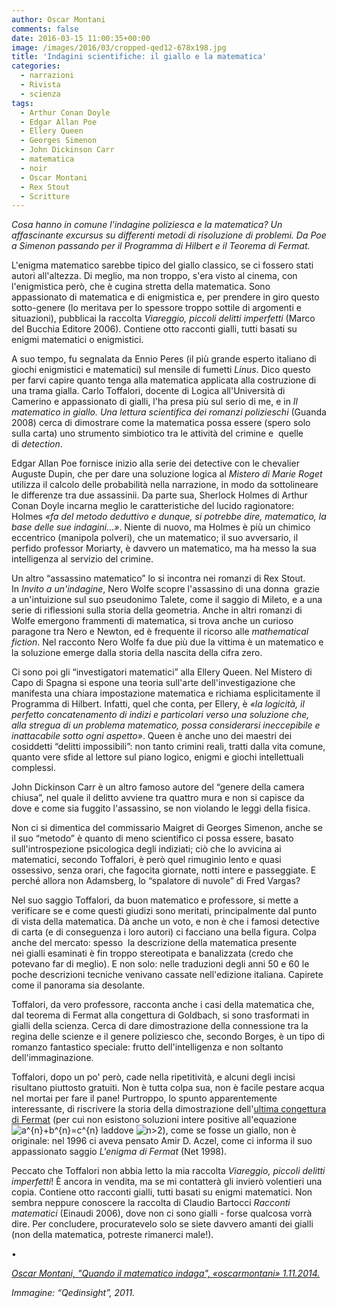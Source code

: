 ```yaml
---
author: Oscar Montani
comments: false
date: 2016-03-15 11:00:35+00:00
image: /images/2016/03/cropped-qed12-678x198.jpg
title: 'Indagini scientifiche: il giallo e la matematica'
categories:
  - narrazioni
  - Rivista
  - scienza
tags:
  - Arthur Conan Doyle
  - Edgar Allan Poe
  - Ellery Queen
  - Georges Simenon
  - John Dickinson Carr
  - matematica
  - noir
  - Oscar Montani
  - Rex Stout
  - Scritture
---
```


_Cosa hanno in comune l'indagine poliziesca e la matematica? Un affascinante excursus su differenti metodi di risoluzione di problemi. Da Poe a Simenon passando per il Programma di Hilbert e il Teorema di Fermat._

L'enigma matematico sarebbe tipico del giallo classico, se ci fossero stati autori all'altezza. Di meglio, ma non troppo, s'era visto al cinema, con l'enigmistica però, che è cugina stretta della matematica. Sono appassionato di matematica e di enigmistica e, per prendere in giro questo sotto-genere (lo meritava per lo spessore troppo sottile di argomenti e situazioni), pubblicai la raccolta *Viareggio, piccoli delitti imperfetti* (Marco del Bucchia Editore 2006). Contiene otto racconti gialli, tutti basati su enigmi matematici o enigmistici.

A suo tempo, fu segnalata da Ennio Peres (il più grande esperto italiano di giochi enigmistici e matematici) sul mensile di fumetti _Linus_. Dico questo per farvi capire quanto tenga alla matematica applicata alla costruzione di una trama gialla. Carlo Toffalori, docente di Logica all'Università di Camerino e appassionato di gialli, l'ha presa più sul serio di me, e in *Il matematico in giallo. Una lettura scientifica dei romanzi polizieschi* (Guanda 2008) cerca di dimostrare come la matematica possa essere (spero solo sulla carta) uno strumento simbiotico tra le attività del crimine e  quelle di *detection*.

Edgar Allan Poe fornisce inizio alla serie dei detective con le chevalier Auguste Dupin, che per dare una soluzione logica al _Mistero di Marie Roget_ utilizza il calcolo delle probabilità nella narrazione, in modo da sottolineare le differenze tra due assassinii. Da parte sua, Sherlock Holmes di Arthur Conan Doyle incarna meglio le caratteristiche del lucido ragionatore: Holmes *«fa del metodo deduttivo e dunque, si potrebbe dire, matematico, la base delle sue indagini…»*. Niente di nuovo, ma Holmes è più un chimico eccentrico (manipola polveri), che un matematico; il suo avversario, il perfido professor Moriarty, è davvero un matematico, ma ha messo la sua intelligenza al servizio del crimine.

Un altro “assassino matematico” lo si incontra nei romanzi di Rex Stout. In *Invito a un'indagine*, Nero Wolfe scopre l'assassino di una donna  grazie a un'intuizione sul suo pseudonimo Talete, come il saggio di Mileto, e a una serie di riflessioni sulla storia della geometria. Anche in altri romanzi di Wolfe emergono frammenti di matematica, si trova anche un curioso paragone tra Nero e Newton, ed è frequente il ricorso alle *mathematical fiction*. Nel racconto Nero Wolfe fa due più due la vittima è un matematico e la soluzione emerge dalla storia della nascita della cifra zero.

Ci sono poi gli “investigatori matematici” alla Ellery Queen. Nel Mistero di Capo di Spagna si espone una teoria sull'arte dell'investigazione che manifesta una chiara impostazione matematica e richiama esplicitamente il Programma di Hilbert. Infatti, quel che conta, per Ellery, è *«la logicità, il perfetto concatenamento di indizi e particolari verso una soluzione che, alla stregua di un problema matematico, possa considerarsi ineccepibile e inattacabile sotto ogni aspetto»*. Queen è anche uno dei maestri dei cosiddetti “delitti impossibili”: non tanto crimini reali, tratti dalla vita comune, quanto vere sfide al lettore sul piano logico, enigmi e giochi intellettuali complessi.

John Dickinson Carr è un altro famoso autore del “genere della camera chiusa”, nel quale il delitto avviene tra quattro mura e non si capisce da dove e come sia fuggito l'assassino, se non violando le leggi della fisica.

Non ci si dimentica del commissario Maigret di Georges Simenon, anche se il suo “metodo” è quanto di meno scientifico ci possa essere, basato sull'introspezione psicologica degli indiziati; ciò che lo avvicina ai matematici, secondo Toffalori, è però quel rimuginìo lento e quasi ossessivo, senza orari, che fagocita giornate, notti intere e passeggiate. E perché allora non Adamsberg, lo “spalatore di nuvole” di Fred Vargas?

Nel suo saggio Toffalori, da buon matematico e professore, si mette a verificare se e come questi giudizi sono meritati, principalmente dal punto di vista della matematica. Dà anche un voto, e non è che i famosi detective di carta (e di conseguenza i loro autori) ci facciano una bella figura. Colpa anche del mercato: spesso  la descrizione della matematica presente nei gialli esaminati è fin troppo stereotipata e banalizzata (credo che potevano far di meglio). E non solo: nelle traduzioni degli anni 50 e 60 le poche descrizioni tecniche venivano cassate nell'edizione italiana. Capirete come il panorama sia desolante.

Toffalori, da vero professore, racconta anche i casi della matematica che, dal teorema di Fermat alla congettura di Goldbach, si sono trasformati in gialli della scienza. Cerca di dare dimostrazione della connessione tra la regina delle scienze e il genere poliziesco che, secondo Borges, è un tipo di romanzo fantastico speciale: frutto dell'intelligenza e non soltanto dell'immaginazione.

Toffalori, dopo un po' però, cade nella ripetitività, e alcuni degli incisi risultano piuttosto gratuiti. Non è tutta colpa sua, non è facile pestare acqua nel mortai per fare il pane! Purtroppo, lo spunto apparentemente interessante, di riscrivere la storia della dimostrazione dell'[ultima congettura di Fermat](https://it.wikipedia.org/wiki/Ultimo_teorema_di_Fermat) (per cui non esistono soluzioni intere positive all'equazione ![a^{n}+b^{n}=c^{n}](https://wikimedia.org/api/rest_v1/media/math/render/svg/1a2e31ced64b8cef38ab186ec86755ecc47c861f) laddove ![n>2](https://wikimedia.org/api/rest_v1/media/math/render/svg/44e71ac55b9fbf1e9f341b946cda63d61d3ef2cd)), come se fosse un giallo, non è originale: nel 1996 ci aveva pensato Amir D. Aczel, come ci informa il suo appassionato saggio *L'enigma di Fermat* (Net 1998).

Peccato che Toffalori non abbia letto la mia raccolta *Viareggio, piccoli delitti imperfetti*! È ancora in vendita, ma se mi contatterà gli invierò volentieri una copia. Contiene otto racconti gialli, tutti basati su enigmi matematici. Non sembra neppure conoscere la raccolta di Claudio Bartocci *Racconti matematici* (Einaudi 2006), dove non ci sono gialli - forse qualcosa vorrà dire. Per concludere, procuratevelo solo se siete davvero amanti dei gialli (non della matematica, potreste rimanerci male!).

•

_[Oscar Montani, "Quando il matematico indaga", «oscarmontani» 1.11.2014.](http://oscarmontani.blogspot.it/2014/11/quando-il-matematco-indaga.html)_

_Immagine: “Qedinsight”, 2011._
